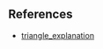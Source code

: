 

## References
* [triangle_explanation](https://stackoverflow.com/questions/7073484/how-do-css-triangles-work)

